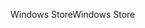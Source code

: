 <span data-ttu-id="7f4db-101">Windows Store</span><span class="sxs-lookup"><span data-stu-id="7f4db-101">Windows Store</span></span>